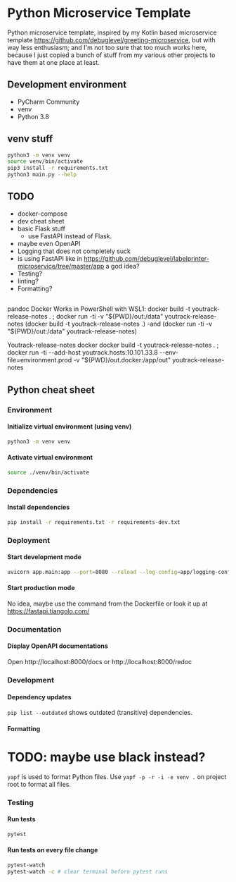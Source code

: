 # Python Microservice Template
Python microservice template, inspired by my Kotlin based microservice template https://github.com/debuglevel/greeting-microservice, but with way less enthusiasm; and I'm not too sure that too much works here, because I just copied a bunch of stuff from my various other projects to have them at one place at least. 

## Development environment
* PyCharm Community
* venv
* Python 3.8

## venv stuff
```bash
python3 -m venv venv
source venv/bin/activate
pip3 install -r requirements.txt
python3 main.py --help
```

## TODO
* docker-compose
* dev cheat sheet
* basic Flask stuff
  * use FastAPI instead of Flask.
* maybe even OpenAPI
* Logging that does not completely suck
* is using FastAPI like in https://github.com/debuglevel/labelprinter-microservice/tree/master/app a god idea?
* Testing?
* linting?
* Formatting?

##
pandoc Docker
Works in PowerShell with WSL1: docker build -t youtrack-release-notes . ; docker run -ti -v "${PWD}/out:/data" youtrack-release-notes (docker build -t youtrack-release-notes .) -and (docker run -ti -v "${PWD}/out:/data" youtrack-release-notes)

Youtrack-release-notes docker
docker build -t youtrack-release-notes . ; docker run -ti --add-host youtrack.hosts:10.101.33.8 --env-file=environment.prod -v "${PWD}/out.docker:/app/out" youtrack-release-notes

## Python cheat sheet

### Environment

#### Initialize virtual environment (using venv)

```sh
python3 -m venv venv
```

#### Activate virtual environment

```sh
source ./venv/bin/activate
```

### Dependencies

#### Install dependencies

```sh
pip install -r requirements.txt -r requirements-dev.txt
```

### Deployment

#### Start development mode

```sh
uvicorn app.main:app --port=8080 --reload --log-config=app/logging-config.yaml
```

#### Start production mode
No idea, maybe use the command from the Dockerfile or look it up at https://fastapi.tiangolo.com/

### Documentation

#### Display OpenAPI documentations

Open http://localhost:8000/docs or http://localhost:8000/redoc

### Development

#### Dependency updates

`pip list --outdated` shows outdated (transitive) dependencies.

#### Formatting
# TODO: maybe use black instead?
`yapf` is used to format Python files. Use `yapf -p -r -i -e venv .` on project root to format all files.

### Testing

#### Run tests

```sh
pytest
```

#### Run tests on every file change

```sh
pytest-watch
pytest-watch -c # clear terminal before pytest runs
```